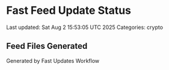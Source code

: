 # Fast Feed Update Status
Last updated: Sat Aug  2 15:53:05 UTC 2025
Categories: crypto

## Feed Files Generated

Generated by Fast Updates Workflow
